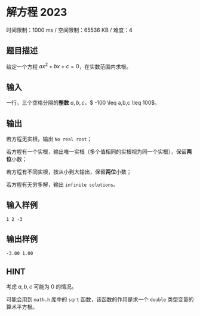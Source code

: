 # 解方程 2023

时间限制：1000 ms / 空间限制：65536 KB / 难度：4

## 题目描述

给定一个方程 $ax^2+bx+c=0$，在实数范围内求根。

## 输入

一行，三个空格分隔的**整数** $a,b,c$，$ -100 \leq a,b,c \leq 100$。

## 输出

若方程无实根，输出 `No real root`；

若方程有一个实根，输出唯一实根（多个值相同的实根视为同一个实根），保留**两位**小数；

若方程有不同实根，按从小到大输出，保留**两位**小数；

若方程有无穷多解，输出 `infinite solutions`。

## 输入样例

    1 2 -3

## 输出样例

    -3.00 1.00

## HINT

考虑 $a,b,c$ 可能为 $0$ 的情况。

可能会用到 `math.h` 库中的 `sqrt` 函数，该函数的作用是求一个 `double` 类型变量的算术平方根。

